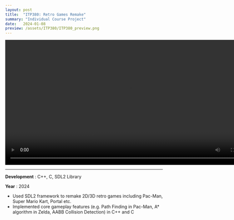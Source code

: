 ```yaml
---
layout: post
title:  "ITP380: Retro Games Remake"
summary: "Individual Course Project"
date:   2024-01-08
preview: /assets/ITP380/ITP380_preview.png
---
```


<video controls width="800">
  <source src="/assets/ITP380/ITP380_GamePlay.mp4" type="video/mp4">
  <source src="video.webm" type="video/webm">
  This browser does not support HTML video.
</video>

<hr>

**Development** : C++, C, SDL2 Library

**Year** : 2024


* Used SDL2 framework to remake 2D/3D retro games including Pac-Man, Super Mario Kart, Portal etc.
* Implemented core gameplay features (e.g. Path Finding in Pac-Man, A* algorithm in Zelda, AABB Collision Detection) in C++ and C
